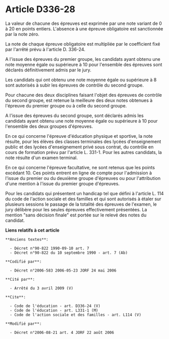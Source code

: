 # Article D336-28

La valeur de chacune des épreuves est exprimée par une note variant de 0 à 20 en points entiers. L'absence à une épreuve
obligatoire est sanctionnée par la note zéro.

La note de chaque épreuve obligatoire est multipliée par le coefficient fixé par l'arrêté prévu à l'article D. 336-24.

A l'issue des épreuves du premier groupe, les candidats ayant obtenu une note moyenne égale ou supérieure à 10 pour
l'ensemble des épreuves sont déclarés définitivement admis par le jury.

Les candidats qui ont obtenu une note moyenne égale ou supérieure à 8 sont autorisés à subir les épreuves de contrôle du
second groupe.

Pour chacune des deux disciplines faisant l'objet des épreuves de contrôle du second groupe, est retenue la meilleure des
deux notes obtenues à l'épreuve du premier groupe ou à celle du second groupe.

A l'issue des épreuves du second groupe, sont déclarés admis les candidats ayant obtenu une note moyenne égale ou supérieure
à 10 pour l'ensemble des deux groupes d'épreuves.

En ce qui concerne l'épreuve d'éducation physique et sportive, la note résulte, pour les élèves des classes terminales des
lycées d'enseignement public et des lycées d'enseignement privé sous contrat, du contrôle en cours de formation prévu par
l'article L. 331-1. Pour les autres candidats, la note résulte d'un examen terminal.

En ce qui concerne l'épreuve facultative, ne sont retenus que les points excédant 10. Ces points entrent en ligne de compte
pour l'admission à l'issue du premier ou du deuxième groupe d'épreuves ou pour l'attribution d'une mention à l'issue du
premier groupe d'épreuves.

Pour les candidats qui présentent un handicap tel que défini à l'article L. 114 du code de l'action sociale et des familles
et qui sont autorisés à étaler sur plusieurs sessions le passage de la totalité des épreuves de l'examen, le jury délibère
pour les seules épreuves effectivement présentées. La mention "sans décision finale" est portée sur le relevé des notes du
candidat.

**Liens relatifs à cet article**

	**Anciens textes**:

	  - Décret n°90-822 1990-09-10 art. 7
	  - Décret n°90-822 du 10 septembre 1990 - art. 7 (Ab)

	**Codifié par**:

	  - Décret n°2006-583 2006-05-23 JORF 24 mai 2006

	**Cité par**:

	  - Arrêté du 3 avril 2009 (V)

	**Cite**:

	  - Code de l'éducation - art. D336-24 (V)
	  - Code de l'éducation - art. L331-1 (M)
	  - Code de l'action sociale et des familles - art. L114 (V)

	**Modifié par**:

	  - Décret n°2006-08-21 art. 4 JORF 22 août 2006
